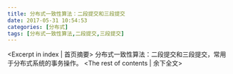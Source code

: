 ```yaml
---
title: 分布式一致性算法：二段提交和三段提交
date: 2017-05-31 10:54:53
categories: [分布式]
tags: [分布式一致性算法,二段提交,三段提交]
---
```

<Excerpt in index | 首页摘要>
分布式一致性算法：二段提交和三段提交，常用于分布式系统的事务操作。<!-- more -->
<The rest of contents | 余下全文>

